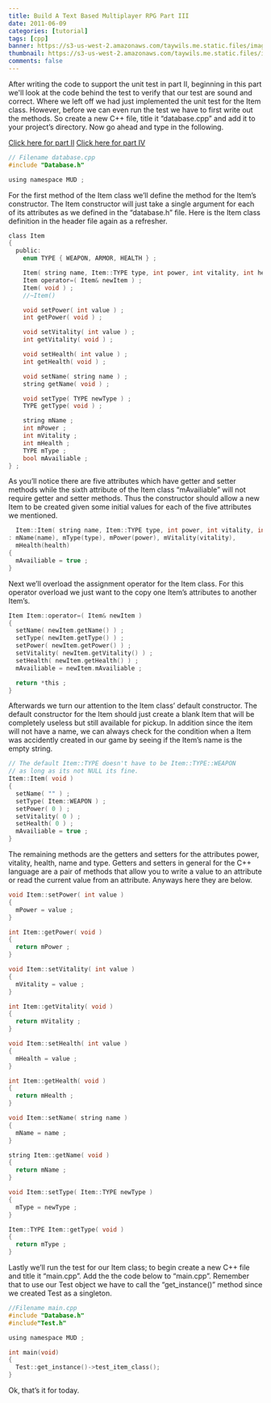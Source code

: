 ```yaml
---
title: Build A Text Based Multiplayer RPG Part III
date: 2011-06-09
categories: [tutorial]
tags: [cpp]
banner: https://s3-us-west-2.amazonaws.com/taywils.me.static.files/images/post_banners_thumbnails/textbasedrpgpart3.JPG
thumbnail: https://s3-us-west-2.amazonaws.com/taywils.me.static.files/images/post_banners_thumbnails/textbasedrpgpart3.JPG
comments: false
---
```

After writing the code to support the unit test in part II, beginning in this part we'll look at the code behind the test to verify that our test are sound and correct.
Where we left off we had just implemented the unit test for the Item class. However, before we can even run the test we have to first write out the methods. So create a new C++ file, title it “database.cpp” and add it to your project’s directory. Now go ahead and type in the following.

<!-- more -->
[Click here for part II][link_part_2]
[Click here for part IV][link_part_4]

```c
// Filename database.cpp
#include "Database.h"

using namespace MUD ;
```
For the first method of the Item class we’ll define the method for the Item’s constructor. The Item constructor will just take a single argument for each of its attributes as we defined in the “database.h” file. Here is the Item class definition in the header file again as a refresher.
```c
class Item
{
  public:
    enum TYPE { WEAPON, ARMOR, HEALTH } ;

    Item( string name, Item::TYPE type, int power, int vitality, int health ) ;
    Item operator=( Item& newItem ) ;
    Item( void ) ;
    //~Item()

    void setPower( int value ) ;
    int getPower( void ) ;

    void setVitality( int value ) ;
    int getVitality( void ) ;

    void setHealth( int value ) ;
    int getHealth( void ) ;

    void setName( string name ) ;
    string getName( void ) ;

    void setType( TYPE newType ) ;
    TYPE getType( void ) ;

    string mName ;
    int mPower ;
    int mVitality ;
    int mHealth ;
    TYPE mType ;
    bool mAvailiable ;
} ;
```
As you’ll notice there are five attributes which have getter and setter methods while the sixth attribute of the Item class “mAvailiable” will not require getter and setter methods. Thus the constructor should allow a new Item to be created given some initial values for each of the five attributes we mentioned.
```c
  Item::Item( string name, Item::TYPE type, int power, int vitality, int health ) 
: mName(name), mType(type), mPower(power), mVitality(vitality), 
  mHealth(health)
{
  mAvailiable = true ;
}
```
Next we’ll overload the assignment operator for the Item class. For this operator overload we just want to the copy one Item’s attributes to another Item’s.  
```c
Item Item::operator=( Item& newItem )
{
  setName( newItem.getName() ) ;
  setType( newItem.getType() ) ;
  setPower( newItem.getPower() ) ;
  setVitality( newItem.getVitality() ) ;
  setHealth( newItem.getHealth() ) ;
  mAvailiable = newItem.mAvailiable ;

  return *this ;
}
```
Afterwards we turn our attention to the Item class’ default constructor. The default constructor for the Item should just create a blank Item that will be completely useless but still available for pickup. In addition since the item will not have a name, we can always check for the condition when a Item was accidently created in our game by seeing if the Item’s name is the empty string.
```c
// The default Item::TYPE doesn't have to be Item::TYPE::WEAPON
// as long as its not NULL its fine.
Item::Item( void )
{
  setName( "" ) ;
  setType( Item::WEAPON ) ;
  setPower( 0 ) ;
  setVitality( 0 ) ;
  setHealth( 0 ) ;
  mAvailiable = true ;
}
```
The remaining methods are the getters and setters for the attributes power, vitality, health, name and type. Getters and setters in general for the C++ language are a pair of methods that allow you to write a value to an attribute or read the current value from an attribute. Anyways here they are below. 
```c
void Item::setPower( int value )
{
  mPower = value ;
}

int Item::getPower( void )
{
  return mPower ;
}

void Item::setVitality( int value )
{
  mVitality = value ;
}

int Item::getVitality( void )
{
  return mVitality ;
}

void Item::setHealth( int value )
{
  mHealth = value ;
}

int Item::getHealth( void )
{
  return mHealth ;
}

void Item::setName( string name )
{
  mName = name ;
}

string Item::getName( void )
{
  return mName ;
}

void Item::setType( Item::TYPE newType )
{
  mType = newType ;
}

Item::TYPE Item::getType( void )
{
  return mType ;
}
```
Lastly we’ll run the test for our Item class; to begin create a new C++ file and title it “main.cpp”. Add the the code below to “main.cpp”. Remember that to use our Test object we have to call the “get_instance()” method since we created Test as a singleton. 
```c
//Filename main.cpp
#include "Database.h"
#include"Test.h"

using namespace MUD ;

int main(void)
{
  Test::get_instance()->test_item_class();
}
```
Ok, that’s it for today.

[link_part_2]: /2011/06/08/textbasedrpgpart2
[link_part_4]: /2011/06/11/textbasedrpgpart4
